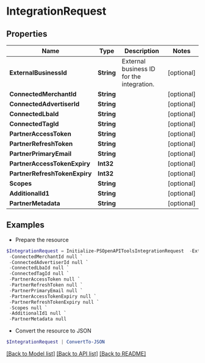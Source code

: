 # IntegrationRequest
## Properties

Name | Type | Description | Notes
------------ | ------------- | ------------- | -------------
**ExternalBusinessId** | **String** | External business ID for the integration. | [optional] 
**ConnectedMerchantId** | **String** |  | [optional] 
**ConnectedAdvertiserId** | **String** |  | [optional] 
**ConnectedLbaId** | **String** |  | [optional] 
**ConnectedTagId** | **String** |  | [optional] 
**PartnerAccessToken** | **String** |  | [optional] 
**PartnerRefreshToken** | **String** |  | [optional] 
**PartnerPrimaryEmail** | **String** |  | [optional] 
**PartnerAccessTokenExpiry** | **Int32** |  | [optional] 
**PartnerRefreshTokenExpiry** | **Int32** |  | [optional] 
**Scopes** | **String** |  | [optional] 
**AdditionalId1** | **String** |  | [optional] 
**PartnerMetadata** | **String** |  | [optional] 

## Examples

- Prepare the resource
```powershell
$IntegrationRequest = Initialize-PSOpenAPIToolsIntegrationRequest  -ExternalBusinessId null `
 -ConnectedMerchantId null `
 -ConnectedAdvertiserId null `
 -ConnectedLbaId null `
 -ConnectedTagId null `
 -PartnerAccessToken null `
 -PartnerRefreshToken null `
 -PartnerPrimaryEmail null `
 -PartnerAccessTokenExpiry null `
 -PartnerRefreshTokenExpiry null `
 -Scopes null `
 -AdditionalId1 null `
 -PartnerMetadata null
```

- Convert the resource to JSON
```powershell
$IntegrationRequest | ConvertTo-JSON
```

[[Back to Model list]](../README.md#documentation-for-models) [[Back to API list]](../README.md#documentation-for-api-endpoints) [[Back to README]](../README.md)

